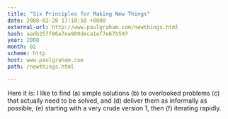 ```yaml
---
title: "Six Principles for Making New Things"
date: 2008-02-28 17:10:58 +0000
external-url: http://www.paulgraham.com/newthings.html
hash: aadb257f06a7ea989deca1ef7e67b597
year: 2008
month: 02
scheme: http
host: www.paulgraham.com
path: /newthings.html

---
```


Here it is: I like to find (a) simple solutions (b) to overlooked problems (c) that actually need to be solved, and (d) deliver them as informally as possible, (e) starting with a very crude version 1, then (f) iterating rapidly.
